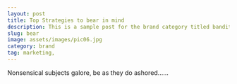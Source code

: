 ```yaml
---
layout: post
title: Top Strategies to bear in mind
description: This is a sample post for the brand category titled bandits, about a nonsensical subject.
slug: bear
image: assets/images/pic06.jpg
category: brand
tag: marketing,
---
```


Nonsensical subjects galore, be as they do ashored......
